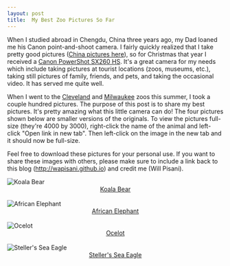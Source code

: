 ```yaml
---
layout: post
title:  My Best Zoo Pictures So Far
---
```


When I studied abroad in Chengdu, China three years ago, my Dad loaned me his Canon point-and-shoot camera. I fairly quickly realized that I take pretty good pictures ([China pictures here](http://pisanifamily.info/will/screenshots/minishowcase/)), so for Christmas that year I received a [Canon PowerShot SX260 HS](https://www.amazon.com/Canon-PowerShot-Digital-Stabilized-Wide-Angle/dp/B0075SUK14). It's a great camera for my needs which include taking pictures at tourist locations (zoos, museums, etc.), taking still pictures of family, friends, and pets, and taking the occasional video. It has served me quite well.

When I went to the [Cleveland](http://www.clevelandmetroparks.com/Zoo/Zoo.aspx) and [Milwaukee](http://www.milwaukeezoo.org/) zoos this summer, I took a couple hundred pictures. The purpose of this post is to share my best pictures. It's pretty amazing what this little camera can do! The four pictures shown below are smaller versions of the originals. To view the pictures full-size (they're 4000 by 3000), right-click the name of the animal and left-click "Open link in new tab". Then left-click on the image in the new tab and it should now be full-size.

Feel free to download these pictures for your personal use. If you want to share these images with others, please make sure to include a link back to this blog (http://wapisani.github.io) and credit me (Will Pisani). 
<div class="w3-card-4">
   <img src="http://pisanifamily.info/will/Pictures/Cleveland_Zoo/Best_Koala_Resized.JPG" class="w3-round" alt="Koala Bear">
   <div class="w3-container" style="text-align:center;">
      <a href="http://pisanifamily.info/will/Pictures/Cleveland_Zoo/Best_Koala.JPG">Koala Bear</a> 
   </div>
</div>
<br />
<div class="w3-card-4">
   <img src="http://pisanifamily.info/will/Pictures/Cleveland_Zoo/Best_Elephant_Resized.JPG" class="w3-round" alt="African Elephant">
   <div class="w3-container" style="text-align:center;">
      <a href="http://pisanifamily.info/will/Pictures/Cleveland_Zoo/Best_Elephant.JPG">African Elephant</a>
   </div>

</div>
<br />
<div class="w3-card-4">
   <img src="http://pisanifamily.info/will/Pictures/Cleveland_Zoo/Best_Ocelot_Resized.JPG" class="w3-round" alt="Ocelot">
   <div class="w3-container" style="text-align:center;">
      <a href="http://pisanifamily.info/will/Pictures/Cleveland_Zoo/Best_Cat.JPG">Ocelot</a>
   </div>

</div>
<br /> 
<div class="w3-card-4">
   <img src="http://pisanifamily.info/will/Pictures/Cleveland_Zoo/Best_Stellers_Eagle_Resized.JPG" class="w3-round" alt="Steller's Sea Eagle">
   <div class="w3-container" style="text-align:center;">
      <a href="http://pisanifamily.info/will/Pictures/Cleveland_Zoo/Best_Stellers_Eagle.JPG">Steller's Sea Eagle</a>
   </div>

</div>
<br /> 
